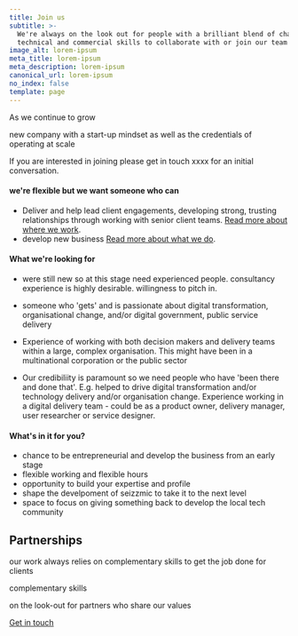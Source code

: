 ```yaml
---
title: Join us
subtitle: >-
  We're always on the look out for people with a brilliant blend of change,
  technical and commercial skills to collaborate with or join our team
image_alt: lorem-ipsum
meta_title: lorem-ipsum
meta_description: lorem-ipsum
canonical_url: lorem-ipsum
no_index: false
template: page
---
```

As we continue to grow 

new company with a start-up mindset as well as the credentials of operating at scale

If you are interested in joining please get in touch xxxx for an initial conversation.

#### we're flexible but we want someone who can

- Deliver and help lead client engagements, developing strong, trusting relationships through working with senior client teams. [Read more about where we work](/where-we-work).
- develop new business [Read more about what we do](/what-we-do).

#### What we're looking for

- were still new so at this stage need experienced people. consultancy experience is highly desirable. willingness to pitch in.

- someone who 'gets' and is passionate about digital transformation, organisational change, and/or digital government, public service delivery

- Experience of working with both decision makers and delivery teams within a large, complex organisation. This might have been in a multinational corporation or the public sector

-  Our credibiliity is paramount so we need people who have 'been there and done that'. E.g. helped to drive digital transformation and/or technology delivery and/or organisation change. Experience working in a digital delivery team - could be as a product owner, delivery manager, user researcher or service designer.

#### What's in it for you?

- chance to be entrepreneurial and develop the business from an early stage
- flexible working and flexible hours
- opportunity to build your expertise and profile
- shape the develpoment of seizzmic to take it to the next level
- space to focus on giving something back to develop the local tech community

## Partnerships

our work always relies on complementary skills to get the job done for clients

complementary skills

on the look-out for partners who share our values

[Get in touch](https://)